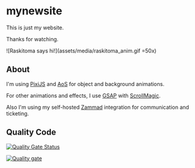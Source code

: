 # mynewsite

This is just my website.

Thanks for watching.

![Raskitoma says hi!](assets/media/raskitoma_anim.gif =50x)

## About

I'm using [PixiJS](https://pixijs.com/) and [AoS](https://michalsnik.github.io/aos/) for object and background animations.

For other animations and effects, I use [GSAP](https://greensock.com/gsap-js/) with [ScrollMagic](https://scrollmagic.io/).

Also I'm using my self-hosted [Zammad](https://zammad.com) integration for communication and ticketing.

## Quality Code


[![Quality Gate Status](https://sonarqube.raskitoma.com/api/project_badges/measure?project=raskitomadotcom&metric=alert_status&token=735e688822033a6f8657b373205d97dc1201de47)](https://sonarqube.raskitoma.com/dashboard?id=raskitomadotcom)


[![Quality gate](https://sonarqube.raskitoma.com/api/project_badges/quality_gate?project=raskitomadotcom&token=735e688822033a6f8657b373205d97dc1201de47)](https://sonarqube.raskitoma.com/dashboard?id=raskitomadotcom)